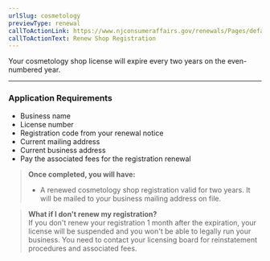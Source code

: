 ```yaml
---
urlSlug: cosmetology
previewType: renewal
callToActionLink: https://www.njconsumeraffairs.gov/renewals/Pages/default.aspx
callToActionText: Renew Shop Registration
---
```


Your cosmetology shop license will expire every two years on the even-numbered year.

---

### Application Requirements

- Business name
- License number
- Registration code from your renewal notice
- Current mailing address
- Current business address
- Pay the associated fees for the registration renewal

> **Once completed, you will have:**
>
> - A renewed cosmetology shop registration valid for two years. It will be mailed to your business mailing address on file.

> **What if I don't renew my registration?**\
> If you don't renew your registration 1 month after the expiration, your license will be suspended and you won't be able to legally run your business. You need to contact your licensing board for reinstatement procedures and associated fees.
